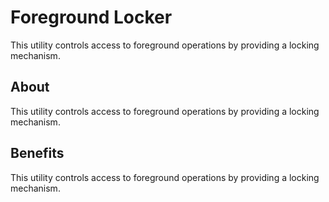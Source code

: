 # Foreground Locker
This utility controls access to foreground operations by providing a locking mechanism.

## About
This utility controls access to foreground operations by providing a locking mechanism.

## Benefits
This utility controls access to foreground operations by providing a locking mechanism.
